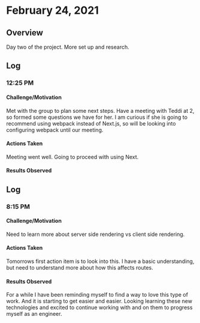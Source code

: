 # February 24, 2021
## Overview
Day two of the project. More set up and research.

## Log
### 12:25 PM
#### Challenge/Motivation
Met with the group to plan some next steps. Have a meeting with Teddi at 2, so formed some questions we have for her. I am curious if she is going to recommend using webpack instead of Next.js, so will be looking into configuring webpack until our meeting.

#### Actions Taken
Meeting went well. Going to proceed with using Next.


#### Results Observed


## Log
### 8:15 PM
#### Challenge/Motivation
Need to learn more about server side rendering vs client side rendering.

#### Actions Taken
Tomorrows first action item is to look into this. I have a basic understanding, but need to understand more about how this affects routes.

#### Results Observed
For a while I have been reminding myself to find a way to love this type of work. And it is starting to get easier and easier. Looking learning these new technologies and excited to continue working with and on them to progress myself as an engineer.
